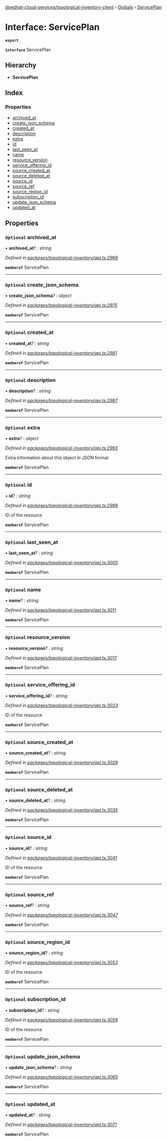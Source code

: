 [@redhat-cloud-services/topological-inventory-client](../README.md) › [Globals](../globals.md) › [ServicePlan](serviceplan.md)

# Interface: ServicePlan

**`export`** 

**`interface`** ServicePlan

## Hierarchy

* **ServicePlan**

## Index

### Properties

* [archived_at](serviceplan.md#optional-archived_at)
* [create_json_schema](serviceplan.md#optional-create_json_schema)
* [created_at](serviceplan.md#optional-created_at)
* [description](serviceplan.md#optional-description)
* [extra](serviceplan.md#optional-extra)
* [id](serviceplan.md#optional-id)
* [last_seen_at](serviceplan.md#optional-last_seen_at)
* [name](serviceplan.md#optional-name)
* [resource_version](serviceplan.md#optional-resource_version)
* [service_offering_id](serviceplan.md#optional-service_offering_id)
* [source_created_at](serviceplan.md#optional-source_created_at)
* [source_deleted_at](serviceplan.md#optional-source_deleted_at)
* [source_id](serviceplan.md#optional-source_id)
* [source_ref](serviceplan.md#optional-source_ref)
* [source_region_id](serviceplan.md#optional-source_region_id)
* [subscription_id](serviceplan.md#optional-subscription_id)
* [update_json_schema](serviceplan.md#optional-update_json_schema)
* [updated_at](serviceplan.md#optional-updated_at)

## Properties

### `Optional` archived_at

• **archived_at**? : *string*

*Defined in [packages/topological-inventory/api.ts:2969](https://github.com/leSamo/javascript-clients/blob/master/packages/topological-inventory/api.ts#L2969)*

**`memberof`** ServicePlan

___

### `Optional` create_json_schema

• **create_json_schema**? : *object*

*Defined in [packages/topological-inventory/api.ts:2975](https://github.com/leSamo/javascript-clients/blob/master/packages/topological-inventory/api.ts#L2975)*

**`memberof`** ServicePlan

___

### `Optional` created_at

• **created_at**? : *string*

*Defined in [packages/topological-inventory/api.ts:2981](https://github.com/leSamo/javascript-clients/blob/master/packages/topological-inventory/api.ts#L2981)*

**`memberof`** ServicePlan

___

### `Optional` description

• **description**? : *string*

*Defined in [packages/topological-inventory/api.ts:2987](https://github.com/leSamo/javascript-clients/blob/master/packages/topological-inventory/api.ts#L2987)*

**`memberof`** ServicePlan

___

### `Optional` extra

• **extra**? : *object*

*Defined in [packages/topological-inventory/api.ts:2993](https://github.com/leSamo/javascript-clients/blob/master/packages/topological-inventory/api.ts#L2993)*

Extra information about this object in JSON format

**`memberof`** ServicePlan

___

### `Optional` id

• **id**? : *string*

*Defined in [packages/topological-inventory/api.ts:2999](https://github.com/leSamo/javascript-clients/blob/master/packages/topological-inventory/api.ts#L2999)*

ID of the resource

**`memberof`** ServicePlan

___

### `Optional` last_seen_at

• **last_seen_at**? : *string*

*Defined in [packages/topological-inventory/api.ts:3005](https://github.com/leSamo/javascript-clients/blob/master/packages/topological-inventory/api.ts#L3005)*

**`memberof`** ServicePlan

___

### `Optional` name

• **name**? : *string*

*Defined in [packages/topological-inventory/api.ts:3011](https://github.com/leSamo/javascript-clients/blob/master/packages/topological-inventory/api.ts#L3011)*

**`memberof`** ServicePlan

___

### `Optional` resource_version

• **resource_version**? : *string*

*Defined in [packages/topological-inventory/api.ts:3017](https://github.com/leSamo/javascript-clients/blob/master/packages/topological-inventory/api.ts#L3017)*

**`memberof`** ServicePlan

___

### `Optional` service_offering_id

• **service_offering_id**? : *string*

*Defined in [packages/topological-inventory/api.ts:3023](https://github.com/leSamo/javascript-clients/blob/master/packages/topological-inventory/api.ts#L3023)*

ID of the resource

**`memberof`** ServicePlan

___

### `Optional` source_created_at

• **source_created_at**? : *string*

*Defined in [packages/topological-inventory/api.ts:3029](https://github.com/leSamo/javascript-clients/blob/master/packages/topological-inventory/api.ts#L3029)*

**`memberof`** ServicePlan

___

### `Optional` source_deleted_at

• **source_deleted_at**? : *string*

*Defined in [packages/topological-inventory/api.ts:3035](https://github.com/leSamo/javascript-clients/blob/master/packages/topological-inventory/api.ts#L3035)*

**`memberof`** ServicePlan

___

### `Optional` source_id

• **source_id**? : *string*

*Defined in [packages/topological-inventory/api.ts:3041](https://github.com/leSamo/javascript-clients/blob/master/packages/topological-inventory/api.ts#L3041)*

ID of the resource

**`memberof`** ServicePlan

___

### `Optional` source_ref

• **source_ref**? : *string*

*Defined in [packages/topological-inventory/api.ts:3047](https://github.com/leSamo/javascript-clients/blob/master/packages/topological-inventory/api.ts#L3047)*

**`memberof`** ServicePlan

___

### `Optional` source_region_id

• **source_region_id**? : *string*

*Defined in [packages/topological-inventory/api.ts:3053](https://github.com/leSamo/javascript-clients/blob/master/packages/topological-inventory/api.ts#L3053)*

ID of the resource

**`memberof`** ServicePlan

___

### `Optional` subscription_id

• **subscription_id**? : *string*

*Defined in [packages/topological-inventory/api.ts:3059](https://github.com/leSamo/javascript-clients/blob/master/packages/topological-inventory/api.ts#L3059)*

ID of the resource

**`memberof`** ServicePlan

___

### `Optional` update_json_schema

• **update_json_schema**? : *string*

*Defined in [packages/topological-inventory/api.ts:3065](https://github.com/leSamo/javascript-clients/blob/master/packages/topological-inventory/api.ts#L3065)*

**`memberof`** ServicePlan

___

### `Optional` updated_at

• **updated_at**? : *string*

*Defined in [packages/topological-inventory/api.ts:3071](https://github.com/leSamo/javascript-clients/blob/master/packages/topological-inventory/api.ts#L3071)*

**`memberof`** ServicePlan
